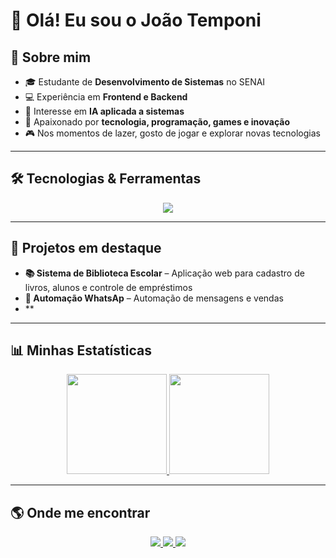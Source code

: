 # 👋 Olá! Eu sou o João Temponi  

## 🚀 Sobre mim  
- 🎓 Estudante de **Desenvolvimento de Sistemas** no SENAI  
- 💻 Experiência em **Frontend e Backend**  
- 🤖 Interesse em **IA aplicada a sistemas**  
- 🎯 Apaixonado por **tecnologia, programação, games e inovação**  
- 🎮 Nos momentos de lazer, gosto de jogar e explorar novas tecnologias  

---

## 🛠️ Tecnologias & Ferramentas  
<p align="center">
  <img src="https://skillicons.dev/icons?i=html,css,js,ts,react,nodejs,express,postgres,git,github,docker,linux,vscode,figma" />
</p>

---

## 📌 Projetos em destaque  
- **📚 Sistema de Biblioteca Escolar** – Aplicação web para cadastro de livros, alunos e controle de empréstimos  
- **🤖 Automação WhatsAp** – Automação de mensagens e vendas  
- **

---

## 📊 Minhas Estatísticas  
<div align="center">

<a href="https://github.com/joaotemponi">
  <img height="160em" src="https://github-readme-stats.vercel.app/api?username=joaotemponi&show_icons=true&theme=github_dark&include_all_commits=true&count_private=true&hide_border=true"/>
  <img height="160em" src="https://github-readme-stats.vercel.app/api/top-langs/?username=joaotemponi&layout=compact&langs_count=7&theme=github_dark&hide_border=true"/>
</a>

</div>

---

## 🌎 Onde me encontrar  
<p align="center">
  <a href="https://www.linkedin.com/in/jo%C3%A3opedrotemponi/" target="_blank">
    <img src="https://img.shields.io/badge/LinkedIn-0A66C2.svg?style=for-the-badge&logo=linkedin&logoColor=white"/>
  </a>
  <a href="mailto:joao3gamerbr@gmail.com" target="_blank">
    <img src="https://img.shields.io/badge/Gmail-EA4335.svg?style=for-the-badge&logo=gmail&logoColor=white"/>
  </a>
  <a href="https://github.com/joaotemponi" target="_blank">
    <img src="https://img.shields.io/badge/GitHub-181717.svg?style=for-the-badge&logo=github&logoColor=white"/>
  </a>
</p>
